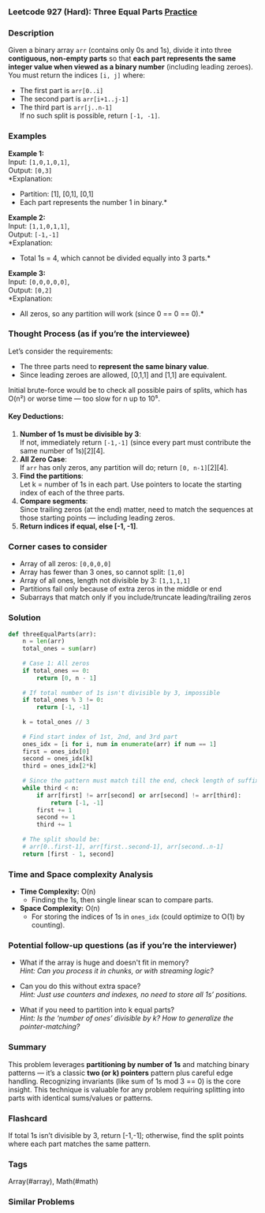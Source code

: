 ### Leetcode 927 (Hard): Three Equal Parts [Practice](https://leetcode.com/problems/three-equal-parts)

### Description  
Given a binary array `arr` (contains only 0s and 1s), divide it into three **contiguous, non-empty parts** so that **each part represents the same integer value when viewed as a binary number** (including leading zeroes).  
You must return the indices `[i, j]` where:
- The first part is `arr[0..i]`
- The second part is `arr[i+1..j-1]`
- The third part is `arr[j..n-1]`  
If no such split is possible, return `[-1, -1]`.

### Examples  

**Example 1:**  
Input: `[1,0,1,0,1]`,  
Output: `[0,3]`  
*Explanation:  
- Partition: [1], [0,1], [0,1]  
- Each part represents the number 1 in binary.*

**Example 2:**  
Input: `[1,1,0,1,1]`,  
Output: `[-1,-1]`  
*Explanation:  
- Total 1s = 4, which cannot be divided equally into 3 parts.*

**Example 3:**  
Input: `[0,0,0,0,0]`,  
Output: `[0,2]`  
*Explanation:  
- All zeros, so any partition will work (since 0 == 0 == 0).*

### Thought Process (as if you’re the interviewee)  
Let’s consider the requirements:
- The three parts need to **represent the same binary value**.
- Since leading zeroes are allowed, [0,1,1] and [1,1] are equivalent.
  
Initial brute-force would be to check all possible pairs of splits, which has O(n²) or worse time — too slow for n up to 10⁵.

#### Key Deductions:
1. **Number of 1s must be divisible by 3**:  
   If not, immediately return `[-1,-1]` (since every part must contribute the same number of 1s)[2][4].
2. **All Zero Case**:  
   If `arr` has only zeros, any partition will do; return `[0, n-1]`[2][4].
3. **Find the partitions**:  
   Let k = number of 1s in each part. Use pointers to locate the starting index of each of the three parts.
4. **Compare segments**:  
   Since trailing zeros (at the end) matter, need to match the sequences at those starting points — including leading zeros.
5. **Return indices if equal, else [-1, -1]**.

### Corner cases to consider  
- Array of all zeros: `[0,0,0,0]`
- Array has fewer than 3 ones, so cannot split: `[1,0]`
- Array of all ones, length not divisible by 3: `[1,1,1,1]`
- Partitions fail only because of extra zeros in the middle or end
- Subarrays that match only if you include/truncate leading/trailing zeros

### Solution

```python
def threeEqualParts(arr):
    n = len(arr)
    total_ones = sum(arr)
    
    # Case 1: All zeros
    if total_ones == 0:
        return [0, n - 1]
    
    # If total number of 1s isn't divisible by 3, impossible
    if total_ones % 3 != 0:
        return [-1, -1]
    
    k = total_ones // 3
    
    # Find start index of 1st, 2nd, and 3rd part
    ones_idx = [i for i, num in enumerate(arr) if num == 1]
    first = ones_idx[0]
    second = ones_idx[k]
    third = ones_idx[2*k]
    
    # Since the pattern must match till the end, check length of suffix
    while third < n:
        if arr[first] != arr[second] or arr[second] != arr[third]:
            return [-1, -1]
        first += 1
        second += 1
        third += 1
    
    # The split should be:
    # arr[0..first-1], arr[first..second-1], arr[second..n-1]
    return [first - 1, second]

```

### Time and Space complexity Analysis  

- **Time Complexity:** O(n)  
  - Finding the 1s, then single linear scan to compare parts.
- **Space Complexity:** O(n)  
  - For storing the indices of 1s in `ones_idx` (could optimize to O(1) by counting).

### Potential follow-up questions (as if you’re the interviewer)  

- What if the array is huge and doesn't fit in memory?  
  *Hint: Can you process it in chunks, or with streaming logic?*

- Can you do this without extra space?  
  *Hint: Just use counters and indexes, no need to store all 1s’ positions.*

- What if you need to partition into k equal parts?  
  *Hint: Is the ‘number of ones’ divisible by k? How to generalize the pointer-matching?*

### Summary
This problem leverages **partitioning by number of 1s** and matching binary patterns — it’s a classic **two (or k) pointers** pattern plus careful edge handling. Recognizing invariants (like sum of 1s mod 3 == 0) is the core insight. This technique is valuable for any problem requiring splitting into parts with identical sums/values or patterns.


### Flashcard
If total 1s isn’t divisible by 3, return [-1,-1]; otherwise, find the split points where each part matches the same pattern.

### Tags
Array(#array), Math(#math)

### Similar Problems
